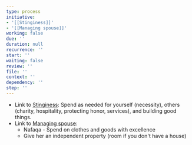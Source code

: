 ```yaml
---
type: process
initiative:
- '[[Stinginess]]'
- '[[Managing spouse]]'
working: false
due: ''
duration: null
recurrence: ''
start: ''
waiting: false
review: ''
file: ''
context: ''
dependency: ''
step: ''
---
```


* Link to [Stinginess](docs/sidebar1/Initiatives/bad%20traits/Stinginess.md): Spend as needed for yourself (necessity), others (charity, hospitality, protecting honor, services), and building good things.
* Link to [Managing spouse](docs/sidebar1/Initiatives/worship/Managing%20spouse.md):
	* Nafaqa - Spend on clothes and goods with excellence
	* Give her an independent property (room if you don't have a house)